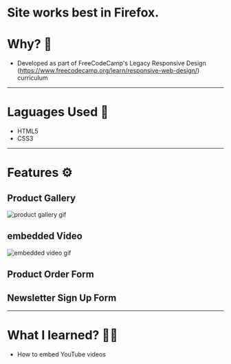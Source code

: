 # Site works best in Firefox.

# Why? 🤔
- Developed as part of FreeCodeCamp's Legacy Responsive Design (https://www.freecodecamp.org/learn/responsive-web-design/) curriculum 

---

# Laguages Used 💬
- HTML5
- CSS3

---

# Features ⚙
## Product Gallery
![product gallery gif](./gifs/product-section.gif)

## embedded Video
![embedded video gif](./gifs/embedded-video.gif)

## Product Order Form


## Newsletter Sign Up Form 

---

# What I learned? 👨‍💻
- How to embed YouTube videos
